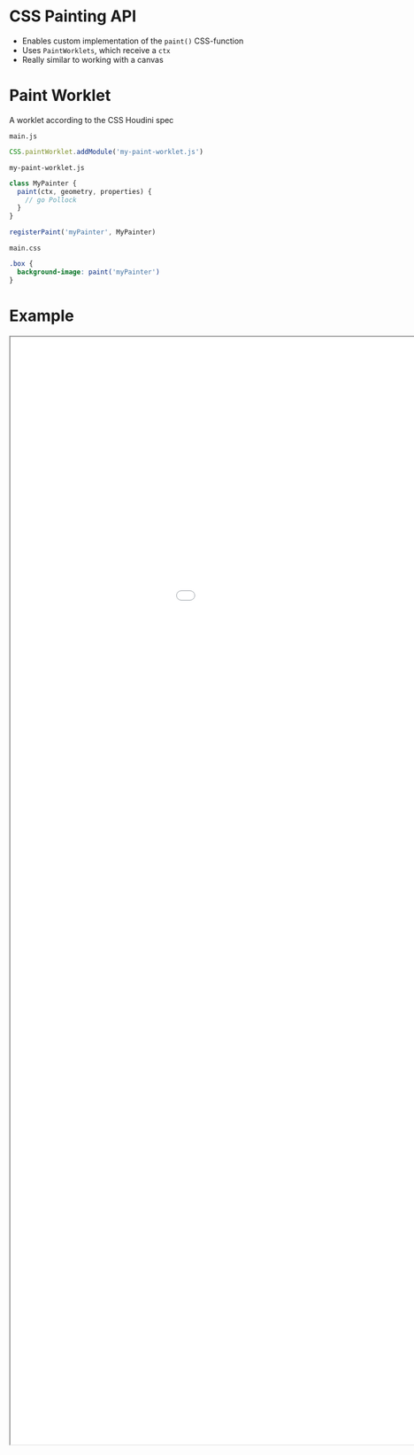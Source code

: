 # CSS Painting API

- Enables custom implementation of the `paint()` CSS-function
- Uses `PaintWorklets`, which receive a `ctx`
- Really similar to working with a canvas

# Paint Worklet

A worklet according to the CSS Houdini spec

`main.js`
```js
CSS.paintWorklet.addModule('my-paint-worklet.js')
```

`my-paint-worklet.js`
```js
class MyPainter {
  paint(ctx, geometry, properties) {
    // go Pollock
  }
}

registerPaint('myPainter', MyPainter)
```

`main.css`
```css
.box {
  background-image: paint('myPainter')
}
```
# Example

<iframe src="/example" style="background: white; width: 1200px; height: 50vh; margin-top: 0px"></iframe>
